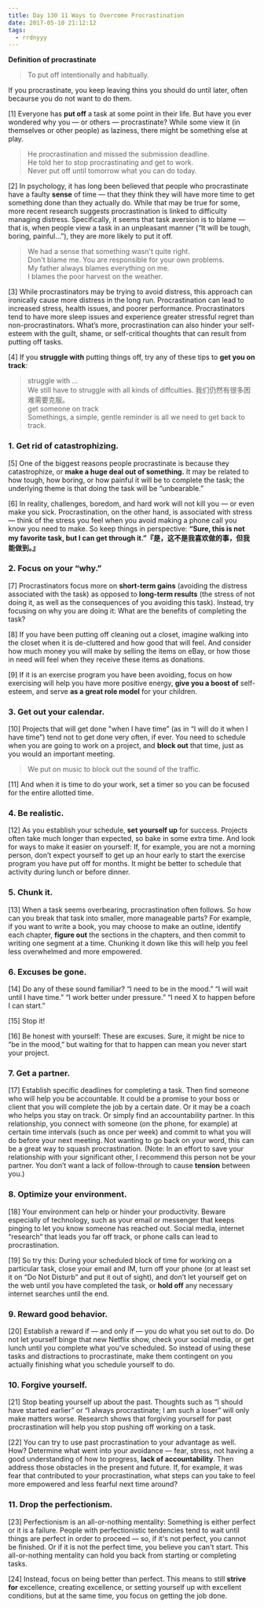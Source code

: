 ```yaml
---
title: Day 130 11 Ways to Overcome Procrastination
date: 2017-05-10 21:12:12
tags:
  - rrdnyyy
---
```


**Definition of procrastinate**

> To put off intentionally and habitually.

If you procrastinate, you keep leaving thins you should do until later, often becaurse you do not want to do them.

<!-- more -->

[1] Everyone has **put off** a task at some point in their life. But have you ever wondered why you — or others — procrastinate? While some view it (in themselves or other people) as laziness, there might be something else at play.


> He procrastination and missed the submission deadline.<br>
> He told her to stop procrastinating and get to work.<br>
> Never put off until tomorrow what you can do today.<br>


[2] In psychology, it has long been believed that people who procrastinate have a faulty **sense** of time — that they think they will have more time to get something done than they actually do. While that may be true for some, more recent research suggests procrastination is linked to difficulty managing distress. Specifically, it seems that task aversion is to blame — that is, when people view a task in an unpleasant manner (“It will be tough, boring, painful...”), they are more likely to put it off.


>We had a sense that something wasn't quite right.<br>
>Don't blame me. You are responsible for your own problems.<br>
>My father always blames everything on me.<br>
>I blames the poor harvest on the weather.<br>


[3] While procrastinators may be trying to avoid distress, this approach can ironically cause more distress in the long run. Procrastination can lead to increased stress, health issues, and poorer performance. Procrastinators tend to have more sleep issues and experience greater stressful regret than non-procrastinators. What’s more, procrastination can also hinder your self-esteem with the guilt, shame, or self-critical thoughts that can result from putting off tasks.

[4] If you **struggle with** putting things off, try any of these tips to **get you on track**:

>struggle with ...<br>
>We still have to struggle with all kinds of diffculties. 我们仍然有很多困难需要克服。<br>
>get someone on track<br>
>Somethings, a simple, gentle reminder is all we need to get back to track.<br>

### 1. Get rid of catastrophizing.

[5] One of the biggest reasons people procrastinate is because they catastrophize, or **make a huge deal out of something.** It may be related to how tough, how boring, or how painful it will be to complete the task; the underlying theme is that doing the task will be “unbearable.”

[6] In reality, challenges, boredom, and hard work will not kill you — or even make you sick. Procrastination, on the other hand, is associated with stress — think of the stress you feel when you avoid making a phone call you know you need to make. So keep things in perspective: **“Sure, this is not my favorite task, but I can get through it.”『是，这不是我喜欢做的事，但我能做到。』**

### 2. Focus on your “why.”

[7] Procrastinators focus more on **short-term gains** (avoiding the distress associated with the task) as opposed to **long-term results** (the stress of not doing it, as well as the consequences of you avoiding this task). Instead, try focusing on why you are doing it: What are the benefits of completing the task?

[8] If you have been putting off cleaning out a closet, imagine walking into the closet when it is de-cluttered and how good that will feel. And consider how much money you will make by selling the items on eBay, or how those in need will feel when they receive these items as donations.

[9] If it is an exercise program you have been avoiding, focus on how exercising will help you have more positive energy, **give you a boost of** self-esteem, and serve **as a great role model** for your children.

### 3. Get out your calendar.

[10] Projects that will get done "when I have time” (as in “I will do it when I have time”) tend not to get done very often, if ever. You need to schedule when you are going to work on a project, and **block out** that time, just as you would an important meeting.

> We put on music to block out the sound of the traffic.


[11] And when it is time to do your work, set a timer so you can be focused for the entire allotted time.

### 4. Be realistic.

[12] As you establish your schedule, **set yourself up** for success. Projects often take much longer than expected, so bake in some extra time. And look for ways to make it easier on yourself: If, for example, you are not a morning person, don’t expect yourself to get up an hour early to start the exercise program you have put off for months. It might be better to schedule that activity during lunch or before dinner.

### 5. Chunk it.

[13] When a task seems overbearing, procrastination often follows. So how can you break that task into smaller, more manageable parts? For example, if you want to write a book, you may choose to make an outline, identify each chapter, **figure out** the sections in the chapters, and then commit to writing one segment at a time. Chunking it down like this will help you feel less overwhelmed and more empowered.

### 6. Excuses be gone.

[14] Do any of these sound familiar? “I need to be in the mood.” “I will wait until I have time.” “I work better under pressure.” “I need X to happen before I can start.”

[15] Stop it!

[16] Be honest with yourself: These are excuses. Sure, it might be nice to ”be in the mood,” but waiting for that to happen can mean you never start your project.

### 7. Get a partner.

[17] Establish specific deadlines for completing a task. Then find someone who will help you be accountable. It could be a promise to your boss or client that you will complete the job by a certain date. Or it may be a coach who helps you stay on track. Or simply find an accountability partner. In this relationship, you connect with someone (on the phone, for example) at certain time intervals (such as once per week) and commit to what you will do before your next meeting. Not wanting to go back on your word, this can be a great way to squash procrastination. (Note: In an effort to save your relationship with your significant other, I recommend this person not be your partner. You don’t want a lack of follow-through to cause **tension** between you.)

### 8. Optimize your environment.

[18] Your environment can help or hinder your productivity. Beware especially of technology, such as your email or messenger that keeps pinging to let you know someone has reached out. Social media, internet “research” that leads you far off track, or phone calls can lead to procrastination.

[19] So try this: During your scheduled block of time for working on a particular task, close your email and IM, turn off your phone (or at least set it on “Do Not Disturb” and put it out of sight), and don’t let yourself get on the web until you have completed the task, or **hold off** any necessary internet searches until the end.

### 9. Reward good behavior.

[20] Establish a reward if — and only if — you do what you set out to do. Do not let yourself binge that new Netflix show, check your social media, or get lunch until you complete what you've scheduled. So instead of using these tasks and distractions to procrastinate, make them contingent on you actually finishing what you schedule yourself to do.

### 10. Forgive yourself.

[21] Stop beating yourself up about the past. Thoughts such as “I should have started earlier” or “I always procrastinate; I am such a loser” will only make matters worse. Research shows that forgiving yourself for past procrastination will help you stop pushing off working on a task.

[22] You can try to use past procrastination to your advantage as well. How? Determine what went into your avoidance — fear, stress, not having a good understanding of how to progress, **lack of accountability**. Then address those obstacles in the present and future. If, for example, it was fear that contributed to your procrastination, what steps can you take to feel more empowered and less fearful next time around?

### 11. Drop the perfectionism.

[23] Perfectionism is an all-or-nothing mentality: Something is either perfect or it is a failure. People with perfectionistic tendencies tend to wait until things are perfect in order to proceed — so, if it's not perfect, you cannot be finished. Or if it is not the perfect time, you believe you can't start. This all-or-nothing mentality can hold you back from starting or completing tasks.

[24] Instead, focus on being better than perfect. This means to still **strive for** excellence, creating excellence, or setting yourself up with excellent conditions, but at the same time, you focus on getting the job done.

